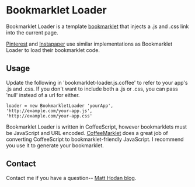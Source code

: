 # Bookmarklet Loader

Bookmarklet Loader is a template [bookmarklet](http://en.wikipedia.org/wiki/Bookmarklet 'Bookmarklet') that injects a .js and .css link into the current page.

[Pinterest](http://pinterest.com/about/goodies/) and [Instapaper](http://www.instapaper.com/extras) use similar implementations as Bookmarklet Loader to load their bookmarklet code.

## Usage

Update the following in 'bookmarklet-loader.js.coffee' to refer to your app's .js and .css.  If
you don't want to include both a .js or .css, you can pass 'null' instead of a url for either.

```
loader = new BookmarkletLoader 'yourApp',
'http://example.com/your-app.js',
'http://example.com/your-app.css'
```

Bookmarklet Loader is written in CoffeeScript, however bookmarklets must be JavaScript and URL encoded.  [CoffeeMarklet](http://johtso.github.com/CoffeeMarklet/) does a great job of converting CoffeeScript to bookmarklet-friendly JavaScript.  I recommend you use it to generate your bookmarklet.

## Contact

Contact me if you have a question-- [Matt Hodan blog](http://blog.matthodan.com).
